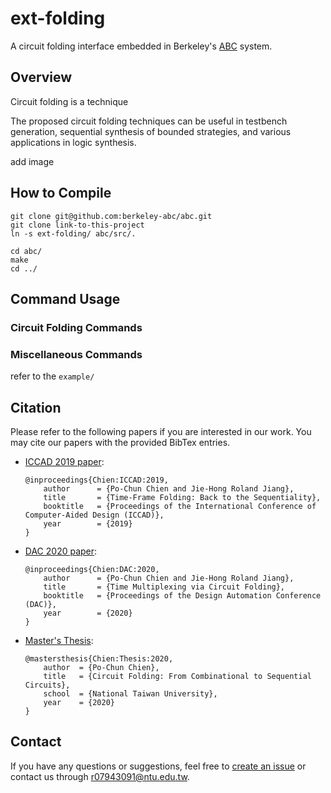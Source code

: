 # ext-folding
A circuit folding interface embedded in Berkeley's [ABC](https://github.com/berkeley-abc/abc) system.

## Overview
Circuit folding is a technique

The proposed circuit folding techniques can be useful in testbench generation, sequential synthesis of bounded strategies, and various applications in logic synthesis.

add image

## How to Compile
```
git clone git@github.com:berkeley-abc/abc.git
git clone link-to-this-project
ln -s ext-folding/ abc/src/.
```

```
cd abc/
make
cd ../
```
## Command Usage
### Circuit Folding Commands
### Miscellaneous Commands
refer to the `example/`

## Citation
Please refer to the following papers if you are interested in our work. You may cite our papers with the provided BibTex entries.

* [ICCAD 2019 paper](https://po-chun-chien.github.io/publication/2019-11-timeFold):
  ```
  @inproceedings{Chien:ICCAD:2019,
      author      = {Po-Chun Chien and Jie-Hong Roland Jiang},
      title       = {Time-Frame Folding: Back to the Sequentiality},
      booktitle   = {Proceedings of the International Conference of Computer-Aided Design (ICCAD)},
      year        = {2019}
  }
  ```

* [DAC 2020 paper](https://po-chun-chien.github.io/publication/2020-07-timeMux):
  ```
  @inproceedings{Chien:DAC:2020,
      author      = {Po-Chun Chien and Jie-Hong Roland Jiang},
      title       = {Time Multiplexing via Circuit Folding},
      booktitle   = {Proceedings of the Design Automation Conference (DAC)},
      year        = {2020}
  }
  ```

* [Master's Thesis](https://po-chun-chien.github.io/publication/2020-06-thesis):
  ```
  @mastersthesis{Chien:Thesis:2020,
      author  = {Po-Chun Chien},
      title   = {Circuit Folding: From Combinational to Sequential Circuits},
      school  = {National Taiwan University},
      year    = {2020}
  }
  ```

## Contact
If you have any questions or suggestions, feel free to [create an issue](TODO) or contact us through r07943091@ntu.edu.tw.